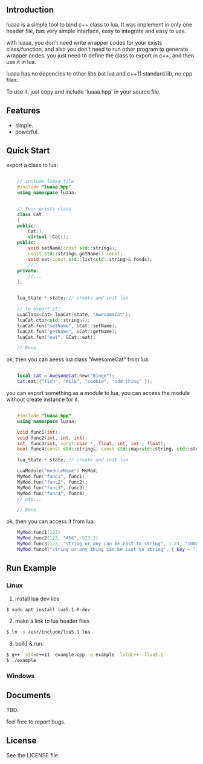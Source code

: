 
## Introduction

luaaa is a simple tool to bind c++ class to lua. It was implement in only one header file, has very simple interface, easy to integrate and easy to use.

with luaaa, you don't need write wrapper codes for your exists class/function, and also you don't need to run other program to generate wrapper codes. you just need to define the class to export in c++, and then use it in lua.

luaaa has no depencies to other libs but lua and c++11 standard lib, no cpp files. 

To use it, just copy and include 'luaaa.hpp' in your source file.


## Features

* simple.
* powerful.

## Quick Start

export a class to lua:
```cpp

	// include luaaa file
	#include "luaaa.hpp"
	using namespace luaaa;	


	// Your exists class
	class Cat
	{
	public:
		Cat();
		virtual ~Cat();
	public:
		void setName(const std::string&);
		const std::string& getName() const;
		void eat(const std::list<std::string>& foods);
		//...
	private:
		//...
	};


	lua_State * state; // create and init lua

	// To export it:
	LuaClass<Cat> luaCat(state, "AwesomeCat");
	luaCat.ctor<std::string>();
	luaCat.fun("setName", &Cat::setName);
	luaCat.fun("getName", &Cat::getName);
	luaCat.fun("eat", &Cat::eat);

	// Done.

```

ok, then you can aeess lua class "AwesomeCat" from lua.
```lua

	local cat = AwesomeCat.new("Bingo");
	cat.eat({"fish", "milk", "cookie", "odd thing" });

```

you can export something as a module to lua, you can access the module without create instance for it.
```cpp

	#include "luaaa.hpp"
	using namespace luaaa;

	void func1(int);
	void func2(int, int, int);
	int  func3(int, const char *, float, int, int , float);
	bool func4(const std::string&, const std::map<std::string, std::string>&);

	lua_State * state; // create and init lua

	LuaModule("moduleName") MyMod;
	MyMod.fun("func1", func1);
	MyMod.fun("func2", func2);
	MyMod.fun("func3", func3);
	MyMod.fun("func4", func4);
	// etc...

	// Done.

```

ok, then you can access it from lua:
```lua
	MyMod.func1(123)
	MyMod.func2(123, "456", 523.3)
	MyMod.func3(123, "string or any can be cast to string", 1.23, "1000", "2000", "9.876")
	MyMod.func4("string or any thing can be cast to string", { key = "table will be cast to map"})

```



## Run Example

### Linux

1. install lua dev libs
```bash
$ sudo apt install lua5.1-0-dev
```

2. make a link to lua header files
```bash
$ ln -s /usr/include/lua5.1 lua
```

3. build & run.
```bash
$ g++ -std=c++11  example.cpp -o example -lstdc++ -llua5.1
$ ./example
```

### Windows


## Documents

TBD.

feel free to report bugs.

## License

See the LICENSE file.
